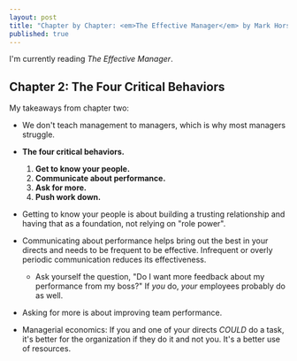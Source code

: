 ```yaml
---
layout: post
title: "Chapter by Chapter: <em>The Effective Manager</em> by Mark Horstman, Kate Braun, and Sarah Sentes - Chapter 2"
published: true
---
```


I'm currently reading *The Effective Manager*.

## Chapter 2: The Four Critical Behaviors
My takeaways from chapter two:
* We don't teach management to managers, which is why most managers struggle.

* **The four critical behaviors.**
  1. **Get to know your people.**
  2. **Communicate about performance.**
  3. **Ask for more.**
  4. **Push work down.**

* Getting to know your people is about building a trusting relationship and having that as a foundation, not relying on "role power".

* Communicating about performance helps bring out the best in your directs and needs to be frequent to be effective. Infrequent or overly periodic communication reduces its effectiveness.
  * Ask yourself the question, "Do I want more feedback about my performance from my boss?" If *you* do, *your* employees probably do as well.

* Asking for more is about improving team performance.

* Managerial economics: If you and one of your directs *COULD* do a task, it's better for the organization if they do it and not you. It's a better use of resources.
